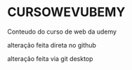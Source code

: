 # CURSOWEVUBEMY

Conteudo do curso de web da udemy

alteração feita direta no github

alteração feita via git desktop
